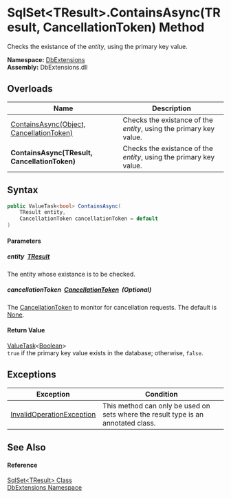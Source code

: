 SqlSet&lt;TResult>.ContainsAsync(TResult, CancellationToken) Method
===================================================================
Checks the existance of the *entity*, using the primary key value.
  
**Namespace:** [DbExtensions][1]  
**Assembly:** DbExtensions.dll

Overloads
---------

| Name                                          | Description                                                        |
| --------------------------------------------- | ------------------------------------------------------------------ |
| [ContainsAsync(Object, CancellationToken)][2] | Checks the existance of the *entity*, using the primary key value. |
| **ContainsAsync(TResult, CancellationToken)** | Checks the existance of the *entity*, using the primary key value. |


Syntax
------

```csharp
public ValueTask<bool> ContainsAsync(
	TResult entity,
	CancellationToken cancellationToken = default
)
```

#### Parameters

##### *entity*  [TResult][3]
The entity whose existance is to be checked.

##### *cancellationToken*  [CancellationToken][4]  (Optional)
The [CancellationToken][4] to monitor for cancellation requests. The default is [None][5].

#### Return Value
[ValueTask][6]&lt;[Boolean][7]>  
`true` if the primary key value exists in the database; otherwise, `false`.

Exceptions
----------

| Exception                      | Condition                                                                         |
| ------------------------------ | --------------------------------------------------------------------------------- |
| [InvalidOperationException][8] | This method can only be used on sets where the result type is an annotated class. |


See Also
--------

#### Reference
[SqlSet&lt;TResult> Class][3]  
[DbExtensions Namespace][1]  

[1]: ../README.md
[2]: ../SqlSet/ContainsAsync.md
[3]: README.md
[4]: https://learn.microsoft.com/dotnet/api/system.threading.cancellationtoken
[5]: https://learn.microsoft.com/dotnet/api/system.threading.cancellationtoken.none
[6]: https://learn.microsoft.com/dotnet/api/system.threading.tasks.valuetask-1
[7]: https://learn.microsoft.com/dotnet/api/system.boolean
[8]: https://learn.microsoft.com/dotnet/api/system.invalidoperationexception